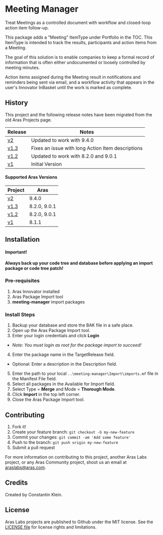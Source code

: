 # Meeting Manager

Treat Meetings as a controlled document with workflow and closed-loop action item follow-up.

This package adds a "Meeting" ItemType under Portfolio in the TOC. This ItemType is intended to track the results, participants and action items from a Meeting.

The goal of this solution is to enable companies to keep a formal record of information that is often either undocumented or loosely controlled by meeting minutes.

Action items assigned during the Meeting result in notifications and reminders being sent via email, and a workflow activity that appears in the user's Innovator InBasket until the work is marked as complete.

## History

This project and the following release notes have been migrated from the old Aras Projects page. 

Release | Notes
--------|--------
[v2](https://github.com/ArasLabs/meeting-manager/releases/tag/v2) | Updated to work with 9.4.0
[v1.3](https://github.com/ArasLabs/meeting-manager/releases/tag/v1.3) | Fixes an issue with long Action Item descriptions
[v1.2](https://github.com/ArasLabs/meeting-manager/releases/tag/v1.2) | Updated to work with 8.2.0 and 9.0.1
[v1](https://github.com/ArasLabs/meeting-manager/releases/tag/v1) | Initial Version

#### Supported Aras Versions

Project | Aras
--------|------
[v2](https://github.com/ArasLabs/meeting-manager/releases/tag/v2) | 9.4.0
[v1.3](https://github.com/ArasLabs/meeting-manager/releases/tag/v1.3) | 8.2.0, 9.0.1
[v1.2](https://github.com/ArasLabs/meeting-manager/releases/tag/v1.2) | 8.2.0, 9.0.1
[v1](https://github.com/ArasLabs/meeting-manager/releases/tag/v1) | 8.1.1

## Installation

#### Important!
**Always back up your code tree and database before applying an import package or code tree patch!**

### Pre-requisites

1. Aras Innovator installed
2. Aras Package Import tool
3. **meeting-manager** import packages

### Install Steps

1. Backup your database and store the BAK file in a safe place.
2. Open up the Aras Package Import tool.
3. Enter your login credentials and click **Login**
  * _Note: You must login as root for the package import to succeed!_
4. Enter the package name in the TargetRelease field.
  * Optional: Enter a description in the Description field.
5. Enter the path to your local `..\meeting-manager\Import\imports.mf` file in the Manifest File field.
6. Select all packages in the Available for Import field.
7. Select Type = **Merge** and Mode = **Thorough Mode**.
8. Click **Import** in the top left corner.
9. Close the Aras Package Import tool.

## Contributing

1. Fork it!
2. Create your feature branch: `git checkout -b my-new-feature`
3. Commit your changes: `git commit -am 'Add some feature'`
4. Push to the branch: `git push origin my-new-feature`
5. Submit a pull request

For more information on contributing to this project, another Aras Labs project, or any Aras Community project, shoot us an email at araslabs@aras.com.

## Credits

Created by Constantin Klein.

## License

Aras Labs projects are published to Github under the MIT license. See the [LICENSE file](./LICENSE) for license rights and limitations.
